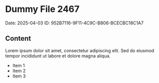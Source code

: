 # Dummy File 2467

Date: 2025-04-03
ID: 952B7116-9F11-4C9C-B806-BCECBC18C1A7

## Content

Lorem ipsum dolor sit amet, consectetur adipiscing elit.
Sed do eiusmod tempor incididunt ut labore et dolore magna aliqua.

* Item 1
* Item 2
* Item 3

